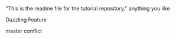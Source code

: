 "This is the readme file for the tutorial repository."
anything you like

Dazzling Feature

master conflict

